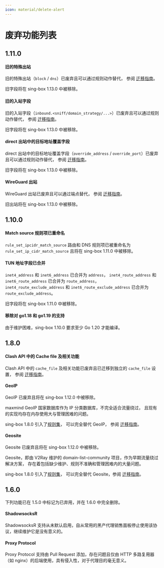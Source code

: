 ```yaml
---
icon: material/delete-alert
---
```


# 废弃功能列表

## 1.11.0

#### 旧的特殊出站

旧的特殊出站（`block` / `dns`）已废弃且可以通过规则动作替代，
参阅 [迁移指南](/migration/#migrate-legacy-special-outbounds-to-rule-actions)。

旧字段将在 sing-box 1.13.0 中被移除。

#### 旧的入站字段

旧的入站字段（`inbound.<sniff/domain_strategy/...>`）已废弃且可以通过规则动作替代，
参阅 [迁移指南](/migration/#migrate-legacy-inbound-fields-to-rule-actions)。

旧字段将在 sing-box 1.13.0 中被移除。

####  direct 出站中的目标地址覆盖字段

direct 出站中的目标地址覆盖字段（`override_address` / `override_port`）已废弃且可以通过规则动作替代，
参阅 [迁移指南](/migration/#migrate-destination-override-fields-to-route-options)。

旧字段将在 sing-box 1.13.0 中被移除。

#### WireGuard 出站

WireGuard 出站已废弃且可以通过端点替代，
参阅 [迁移指南](/migration/#migrate-wireguard-outbound-to-endpoint)。

旧出站将在 sing-box 1.13.0 中被移除。

## 1.10.0

#### Match source 规则项已重命名

`rule_set_ipcidr_match_source` 路由和 DNS 规则项已被重命名为
`rule_set_ip_cidr_match_source` 且将在 sing-box 1.11.0 中被移除。

#### TUN 地址字段已合并

`inet4_address` 和 `inet6_address` 已合并为 `address`，
`inet4_route_address` 和 `inet6_route_address` 已合并为 `route_address`，
`inet4_route_exclude_address` 和 `inet6_route_exclude_address` 已合并为 `route_exclude_address`。

旧字段将在 sing-box 1.11.0 中被移除。

#### 移除对 go1.18 和 go1.19 的支持

由于维护困难，sing-box 1.10.0 要求至少 Go 1.20 才能编译。

## 1.8.0

#### Clash API 中的 Cache file 及相关功能

Clash API 中的 `cache_file` 及相关功能已废弃且已迁移到独立的 `cache_file` 设置，
参阅 [迁移指南](/zh/migration/#clash-api)。

#### GeoIP

GeoIP 已废弃且将在 sing-box 1.12.0 中被移除。

maxmind GeoIP 国家数据库作为 IP 分类数据库，不完全适合流量绕过，
且现有的实现均存在内存使用大与管理困难的问题。

sing-box 1.8.0 引入了[规则集](/configuration/rule-set/)，
可以完全替代 GeoIP， 参阅 [迁移指南](/zh/migration/#geoip)。

#### Geosite

Geosite 已废弃且将在 sing-box 1.12.0 中被移除。

Geosite，即由 V2Ray 维护的 domain-list-community 项目，作为早期流量绕过解决方案，
存在着包括缺少维护、规则不准确和管理困难内的大量问题。

sing-box 1.8.0 引入了[规则集](/configuration/rule-set/)，
可以完全替代 Geosite，参阅 [迁移指南](/zh/migration/#geosite)。

## 1.6.0

下列功能已在 1.5.0 中标记为已弃用，并在 1.6.0 中完全删除。

#### ShadowsocksR

ShadowsocksR 支持从未默认启用，自从常用的黑产代理销售面板停止使用该协议，继续维护它是没有意义的。

#### Proxy Protocol

Proxy Protocol 支持由 Pull Request 添加，存在问题且仅由 HTTP 多路复用器（如 nginx）的后端使用，具有侵入性，对于代理目的毫无意义。
